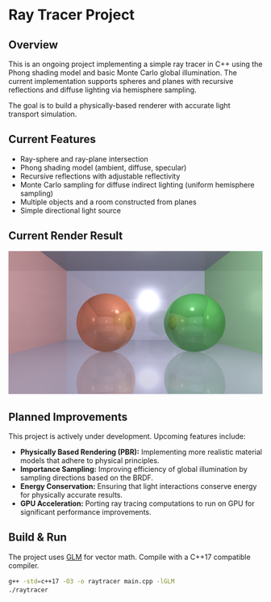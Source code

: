 # Ray Tracer Project

## Overview

This is an ongoing project implementing a simple ray tracer in C++ using the Phong shading model and basic Monte Carlo global illumination. The current implementation supports spheres and planes with recursive reflections and diffuse lighting via hemisphere sampling.

The goal is to build a physically-based renderer with accurate light transport simulation.

## Current Features

- Ray-sphere and ray-plane intersection
- Phong shading model (ambient, diffuse, specular)
- Recursive reflections with adjustable reflectivity
- Monte Carlo sampling for diffuse indirect lighting (uniform hemisphere sampling)
- Multiple objects and a room constructed from planes
- Simple directional light source

## Current Render Result

![Rendered Image](images/output.png)

## Planned Improvements

This project is actively under development. Upcoming features include:

- **Physically Based Rendering (PBR):** Implementing more realistic material models that adhere to physical principles.
- **Importance Sampling:** Improving efficiency of global illumination by sampling directions based on the BRDF.
- **Energy Conservation:** Ensuring that light interactions conserve energy for physically accurate results.
- **GPU Acceleration:** Porting ray tracing computations to run on GPU for significant performance improvements.

## Build & Run

The project uses [GLM](https://glm.g-truc.net/) for vector math. Compile with a C++17 compatible compiler.

```bash
g++ -std=c++17 -O3 -o raytracer main.cpp -lGLM
./raytracer
